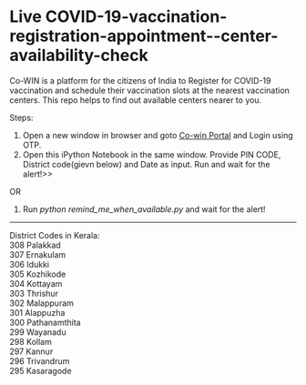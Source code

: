 # Live COVID-19-vaccination-registration-appointment--center-availability-check
Co-WIN is a platform for the citizens of India to Register for COVID-19 vaccination and schedule their vaccination slots at the nearest vaccination centers. This repo helps to find out available centers nearer to you.


Steps:

1. Open a new window in browser and goto <a href="https://www.cowin.gov.in/home">Co-win Portal</a> and Login using OTP.
2. Open this iPython Notebook in the same window. Provide PIN CODE, District code(gievn below) and Date as input. Run and wait for the alert!>>

OR

1. Run <i> python remind_me_when_available.py </i> and wait for the alert!

<hr/>

District Codes in Kerala:<br/>
    308 Palakkad <br/>
    307 Ernakulam <br/>
    306 Idukki <br/>
    305 Kozhikode <br/>
    304 Kottayam <br/>
    303 Thrishur <br/>
    302 Malappuram <br/>
    301 Alappuzha <br/>
    300 Pathanamthita <br/>
    299 Wayanadu <br/>
    298 Kollam <br/>
    297 Kannur <br/>
    296 Trivandrum <br/>
    295 Kasaragode <br/>
